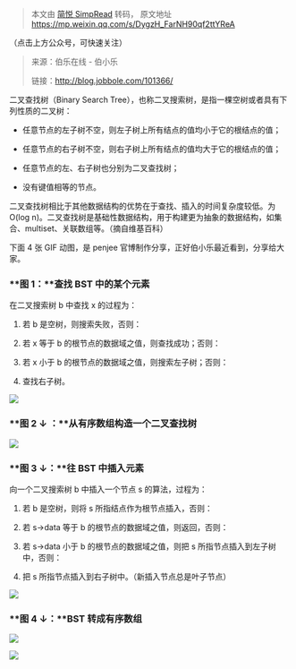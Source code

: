 > 本文由 [简悦 SimpRead](http://ksria.com/simpread/) 转码， 原文地址 https://mp.weixin.qq.com/s/DygzH_FarNH90qf2ttYReA

（点击上方公众号，可快速关注）

> 来源：伯乐在线 - 伯小乐 
> 
> 链接：http://blog.jobbole.com/101366/

二叉查找树（Binary Search Tree），也称二叉搜索树，是指一棵空树或者具有下列性质的二叉树：

*   任意节点的左子树不空，则左子树上所有结点的值均小于它的根结点的值；
    
*   任意节点的右子树不空，则右子树上所有结点的值均大于它的根结点的值；
    
*   任意节点的左、右子树也分别为二叉查找树；
    
*   没有键值相等的节点。
    

二叉查找树相比于其他数据结构的优势在于查找、插入的时间复杂度较低。为 O(log n)。二叉查找树是基础性数据结构，用于构建更为抽象的数据结构，如集合、multiset、关联数组等。（摘自维基百科）

下面 4 张 GIF 动图，是 penjee 官博制作分享，正好伯小乐最近看到，分享给大家。

### **图 1：****查找 BST 中的某个元素**

在二叉搜索树 b 中查找 x 的过程为：

1.  若 b 是空树，则搜索失败，否则：
    
2.  若 x 等于 b 的根节点的数据域之值，则查找成功；否则：
    
3.  若 x 小于 b 的根节点的数据域之值，则搜索左子树；否则：
    
4.  查找右子树。
    

![](https://mmbiz.qpic.cn/mmbiz/QtPIxk7nOVeibpicoibyjNZKic9Ke41yzr53oVM4Hb15icz4HnsuD5x2sh3xX5pmSCmkTZCQ4ia2tCSAianEGMm8X6S1g/640?wx_fmt=gif)

### **图 2 ↓ ：****从有序数组构造一个二叉查找树**

![](https://mmbiz.qpic.cn/mmbiz/QtPIxk7nOVeibpicoibyjNZKic9Ke41yzr53nolQM6w5ibEKzg8GCbbCrSOs75gH6ibzsKuyWLtqfJOgwMW0mibprneEQ/640?wx_fmt=gif)

### **图 3 ↓：****往 BST 中插入元素**

向一个二叉搜索树 b 中插入一个节点 s 的算法，过程为：

1.  若 b 是空树，则将 s 所指结点作为根节点插入，否则：
    
2.  若 s->data 等于 b 的根节点的数据域之值，则返回，否则：
    
3.  若 s->data 小于 b 的根节点的数据域之值，则把 s 所指节点插入到左子树中，否则：
    
4.  把 s 所指节点插入到右子树中。（新插入节点总是叶子节点）
    

![](https://mmbiz.qpic.cn/mmbiz/QtPIxk7nOVeibpicoibyjNZKic9Ke41yzr53uPGhSCDVZIBR6zZABqlnvTxoC9DJSibZPqPVjbxyDrT3surW9xPxN7w/640?wx_fmt=gif)

### **图 4 ↓：****BST 转成有序数组**

![](https://mmbiz.qpic.cn/mmbiz/QtPIxk7nOVeibpicoibyjNZKic9Ke41yzr53CkNXLLYUB4GRaWrrmMPlEEolic8TcVHMTtpJjrXgxnHpC1UHQAe9O6A/640?wx_fmt=gif)

![](https://mmbiz.qpic.cn/mmbiz/QtPIxk7nOVcFcJfc3l7xpLl48d2YHYK16VobcpfoBx3z2ibBOS7sNeAumibnmK2zVwxLMibVZBqyL5j7u7TkTfPOA/640?wx_fmt=png)